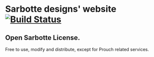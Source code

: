 # Sarbotte designs' website [![Build Status](https://travis-ci.org/SarbotteDesigns/site.png?branch=master)](https://travis-ci.org/SarbotteDesigns/site)


## Open Sarbotte License.
Free to use, modify and distribute, except for Prouch related services.
